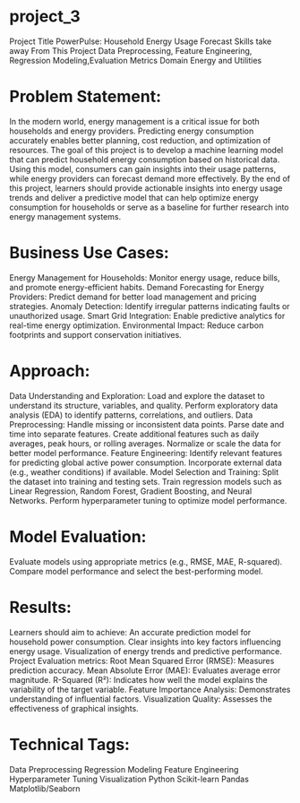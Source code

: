 # project_3


Project Title
PowerPulse: Household Energy Usage Forecast
Skills take away From This Project
Data Preprocessing, Feature Engineering, Regression Modeling,Evaluation Metrics
Domain
Energy and Utilities


# Problem Statement:
In the modern world, energy management is a critical issue for both households and energy providers. Predicting energy consumption accurately enables better planning, cost reduction, and optimization of resources. The goal of this project is to develop a machine learning model that can predict household energy consumption based on historical data. Using this model, consumers can gain insights into their usage patterns, while energy providers can forecast demand more effectively.
By the end of this project, learners should provide actionable insights into energy usage trends and deliver a predictive model that can help optimize energy consumption for households or serve as a baseline for further research into energy management systems.
# Business Use Cases:
Energy Management for Households: Monitor energy usage, reduce bills, and promote energy-efficient habits.
Demand Forecasting for Energy Providers: Predict demand for better load management and pricing strategies.
Anomaly Detection: Identify irregular patterns indicating faults or unauthorized usage.
Smart Grid Integration: Enable predictive analytics for real-time energy optimization.
Environmental Impact: Reduce carbon footprints and support conservation initiatives.
# Approach:
Data Understanding and Exploration:
Load and explore the dataset to understand its structure, variables, and quality.
Perform exploratory data analysis (EDA) to identify patterns, correlations, and outliers.
Data Preprocessing:
Handle missing or inconsistent data points.
Parse date and time into separate features.
Create additional features such as daily averages, peak hours, or rolling averages.
Normalize or scale the data for better model performance.
Feature Engineering:
Identify relevant features for predicting global active power consumption.
Incorporate external data (e.g., weather conditions) if available.
Model Selection and Training:
Split the dataset into training and testing sets.
Train regression models such as Linear Regression, Random Forest, Gradient Boosting, and Neural Networks.
Perform hyperparameter tuning to optimize model performance.
# Model Evaluation:
Evaluate models using appropriate metrics (e.g., RMSE, MAE, R-squared).
Compare model performance and select the best-performing model.

# Results: 
Learners should aim to achieve:
An accurate prediction model for household power consumption.
Clear insights into key factors influencing energy usage.
Visualization of energy trends and predictive performance.
Project Evaluation metrics:
Root Mean Squared Error (RMSE): Measures prediction accuracy.
Mean Absolute Error (MAE): Evaluates average error magnitude.
R-Squared (R²): Indicates how well the model explains the variability of the target variable.
Feature Importance Analysis: Demonstrates understanding of influential factors.
Visualization Quality: Assesses the effectiveness of graphical insights.

# Technical Tags:
Data Preprocessing
Regression Modeling
Feature Engineering
Hyperparameter Tuning
Visualization
Python
Scikit-learn
Pandas
Matplotlib/Seaborn

